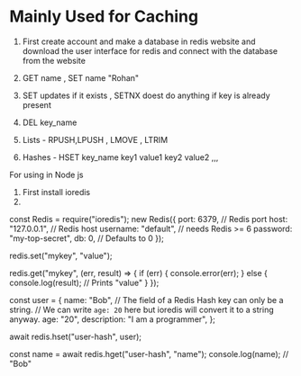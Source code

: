 # Mainly Used for Caching

1. First create account and make a database in redis website and download the user interface for redis and connect with the database from the website

2. GET name , SET name "Rohan"
3. SET updates if it exists , SETNX doest do anything if key is already present
4. DEL key_name

5. Lists - RPUSH,LPUSH , LMOVE , LTRIM
6. Hashes - HSET key_name key1 value1  key2 value2  ,,, 


For using in Node js

1. First install ioredis
2. 

const Redis = require("ioredis");
new Redis({
  port: 6379, // Redis port
  host: "127.0.0.1", // Redis host
  username: "default", // needs Redis >= 6
  password: "my-top-secret",
  db: 0, // Defaults to 0
});


redis.set("mykey", "value");

redis.get("mykey", (err, result) => {
  if (err) {
    console.error(err);
  } else {
    console.log(result); // Prints "value"
  }
});



 const user = {
    name: "Bob",
    // The field of a Redis Hash key can only be a string.
    // We can write `age: 20` here but ioredis will convert it to a string anyway.
    age: "20",
    description: "I am a programmer",
  };

  await redis.hset("user-hash", user);

  const name = await redis.hget("user-hash", "name");
  console.log(name); // "Bob"